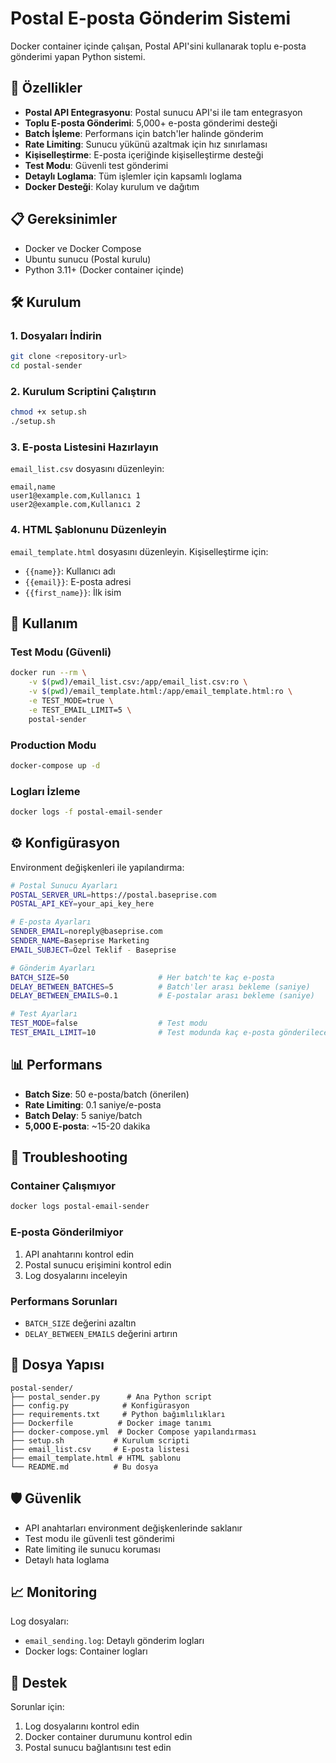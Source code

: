 # Postal E-posta Gönderim Sistemi

Docker container içinde çalışan, Postal API'sini kullanarak toplu e-posta gönderimi yapan Python sistemi.

## 🚀 Özellikler

- **Postal API Entegrasyonu**: Postal sunucu API'si ile tam entegrasyon
- **Toplu E-posta Gönderimi**: 5,000+ e-posta gönderimi desteği
- **Batch İşleme**: Performans için batch'ler halinde gönderim
- **Rate Limiting**: Sunucu yükünü azaltmak için hız sınırlaması
- **Kişiselleştirme**: E-posta içeriğinde kişiselleştirme desteği
- **Test Modu**: Güvenli test gönderimi
- **Detaylı Loglama**: Tüm işlemler için kapsamlı loglama
- **Docker Desteği**: Kolay kurulum ve dağıtım

## 📋 Gereksinimler

- Docker ve Docker Compose
- Ubuntu sunucu (Postal kurulu)
- Python 3.11+ (Docker container içinde)

## 🛠️ Kurulum

### 1. Dosyaları İndirin
```bash
git clone <repository-url>
cd postal-sender
```

### 2. Kurulum Scriptini Çalıştırın
```bash
chmod +x setup.sh
./setup.sh
```

### 3. E-posta Listesini Hazırlayın
`email_list.csv` dosyasını düzenleyin:
```csv
email,name
user1@example.com,Kullanıcı 1
user2@example.com,Kullanıcı 2
```

### 4. HTML Şablonunu Düzenleyin
`email_template.html` dosyasını düzenleyin. Kişiselleştirme için:
- `{{name}}`: Kullanıcı adı
- `{{email}}`: E-posta adresi
- `{{first_name}}`: İlk isim

## 🚀 Kullanım

### Test Modu (Güvenli)
```bash
docker run --rm \
    -v $(pwd)/email_list.csv:/app/email_list.csv:ro \
    -v $(pwd)/email_template.html:/app/email_template.html:ro \
    -e TEST_MODE=true \
    -e TEST_EMAIL_LIMIT=5 \
    postal-sender
```

### Production Modu
```bash
docker-compose up -d
```

### Logları İzleme
```bash
docker logs -f postal-email-sender
```

## ⚙️ Konfigürasyon

Environment değişkenleri ile yapılandırma:

```bash
# Postal Sunucu Ayarları
POSTAL_SERVER_URL=https://postal.baseprise.com
POSTAL_API_KEY=your_api_key_here

# E-posta Ayarları
SENDER_EMAIL=noreply@baseprise.com
SENDER_NAME=Baseprise Marketing
EMAIL_SUBJECT=Özel Teklif - Baseprise

# Gönderim Ayarları
BATCH_SIZE=50                    # Her batch'te kaç e-posta
DELAY_BETWEEN_BATCHES=5          # Batch'ler arası bekleme (saniye)
DELAY_BETWEEN_EMAILS=0.1         # E-postalar arası bekleme (saniye)

# Test Ayarları
TEST_MODE=false                  # Test modu
TEST_EMAIL_LIMIT=10              # Test modunda kaç e-posta gönderilecek
```

## 📊 Performans

- **Batch Size**: 50 e-posta/batch (önerilen)
- **Rate Limiting**: 0.1 saniye/e-posta
- **Batch Delay**: 5 saniye/batch
- **5,000 E-posta**: ~15-20 dakika

## 🔧 Troubleshooting

### Container Çalışmıyor
```bash
docker logs postal-email-sender
```

### E-posta Gönderilmiyor
1. API anahtarını kontrol edin
2. Postal sunucu erişimini kontrol edin
3. Log dosyalarını inceleyin

### Performans Sorunları
- `BATCH_SIZE` değerini azaltın
- `DELAY_BETWEEN_EMAILS` değerini artırın

## 📁 Dosya Yapısı

```
postal-sender/
├── postal_sender.py      # Ana Python script
├── config.py            # Konfigürasyon
├── requirements.txt     # Python bağımlılıkları
├── Dockerfile          # Docker image tanımı
├── docker-compose.yml  # Docker Compose yapılandırması
├── setup.sh           # Kurulum scripti
├── email_list.csv     # E-posta listesi
├── email_template.html # HTML şablonu
└── README.md          # Bu dosya
```

## 🛡️ Güvenlik

- API anahtarları environment değişkenlerinde saklanır
- Test modu ile güvenli test gönderimi
- Rate limiting ile sunucu koruması
- Detaylı hata loglama

## 📈 Monitoring

Log dosyaları:
- `email_sending.log`: Detaylı gönderim logları
- Docker logs: Container logları

## 🤝 Destek

Sorunlar için:
1. Log dosyalarını kontrol edin
2. Docker container durumunu kontrol edin
3. Postal sunucu bağlantısını test edin
